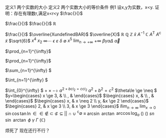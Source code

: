 定义1 两个实数的大小
定义2 两个实数大小的等价条件
例1 设x,y为实数，x<y. 证明：存在有理数r,满足x<r<y
$\frac{}{}$


$\frac{}{}$
$\frac{}{}$
$\mathbb{R}$


$\frac{}{}$
$\overline{XundefinedBAR}$
$\overline{X}$
$\mathbb{R}$
$\mathbb{Q}$
$\mathbb{Z}$
$\hat{x}$
$A^{-1}$
$\mathbb{C}$
$A^{\mathsf{T}}$
$A^{\mathsf{c}}$
$\tilde{x}$
$\sqrt{6}$
$x^{4}$
$x_2$
$\infty\cdots$
$\epsilon$
$\varepsilon$
$\delta$
$\emptyset$
$x^{5}$
$\lim_{n \to +\infty}$
$+\infty$
$\beta\gamma\alpha\Delta$
$\vec{a}$


$\prod_{n=1}^{\infty}$


$\prod_{n=1}^{\infty}$


$\sum_{n=1}^{\infty} $


$\int_{n=1}^{\infty} $


$\int_{0}^{\infty} $
$+ \times- \div$
$a^{2+bci_2=cci_2}$
$a^{2}+b^{2}=c^{2}$
$\theta\le \ge \neq $
$y=\begin{cases} x \ge 3, &  \\ , &  \end{cases}$
$\begin{cases}
 x, &  \\ , &  \end{cases}$
 $\begin{cases} x, & x \neq 2   \\ y, &x \ge 2  \end{cases}$
 $\begin{cases} 
  2, & x \ge 3  \\
  3, & x \ge 3 
  \end{cases}$
  $l\lim_{n \to \infty}$
  $\lim_{x \to 0}$
  $\sin{}\cos{}\tan{}\ln{}\in \in\notin$
  $\subset$
  $\not\subset$
  $\subseteq$
  $\vert\vert$
  $\cap$
  $\cup$
  $^{\mathsf{c}}\emptyset$
  $\equiv$
  $\arcsin$
  $\arctan$
  $\arccos\log_{a}$
  $()$
  ()
  $sn$
  $\sin{}$
  $\arctan$
  $\phi$
  $\gamma$
  $\Gamma$
  $\left( \mathbb{C} \right)$


  烦死了
  现在还行不行？